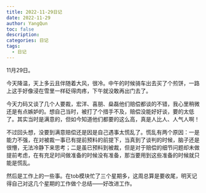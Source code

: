 ```yaml
---
title: 2022-11-29日记
date: 2022-11-29
author: YangQun
toc: false
description:
categories: 日记
tags:
  - 日记
---
```


11月29日。

今天降温，天上多云且伴随着大风，很冷。中午的时候骑车出去买了个煎饼，一路上这手好像浸在雪里一样砭得肉疼，下午就没敢再出门去了。

今天力码又谈了几个人要裁，宏洋、喜朋、燊磊他们赔偿都谈的不错，我心里稍微还是有点嫉妒的。想自己当时，被打了个措手不及，赔偿没能好好谈，要的太低了。其实当时是满意的，但如今知道他们都要的这么高，真是人比人、人气人啊！

不过回头想，没要到满意赔偿还是因是自己遇事太慌乱了。慌乱有两个原因：一是能力不强，在对被裁一事已有提前预料的前提下，当真到了谈判的时候，脑子还是很懵，无法冷静下来思考；二是虽已预料到被裁，但是对于赔偿的细节问题却未做提前考虑，在有充足时间做准备的时候没有准备，那当要用到这些准备的时候就只能是慌乱。



然后是工作上的一些事。在tob模块忙了三个星期多，这周总算是要收尾，明天记得自己对这几个星期的工作做个总结——好改进工作。

